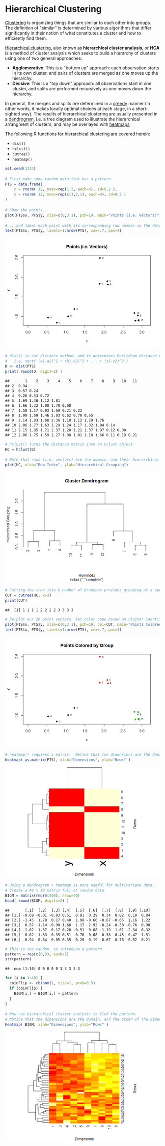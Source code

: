 # Hierarchical Clustering



[Clustering](https://en.wikipedia.org/wiki/Cluster_analysis)
is organizing things that are similar to each other into groups.
The definition of "similar" is determined by various algorithms that differ significantly in their notion of what constitutes a cluster and how to efficiently find them. 

[Hierarchical clustering](https://en.wikipedia.org/wiki/Hierarchical_clustering),
also known as **hierarchical cluster analysis**, or **HCA** is a method of cluster analysis
which seeks to build a hierarchy of clusters using one of two general approaches:

- **Agglomerative**: This is a "bottom up" approach: 
each observation starts in its own cluster,
and pairs of clusters are merged as one moves up the hierarchy.
- **Divisive**: This is a "top down" approach: 
all observations start in one cluster,
and splits are performed recursively as one moves down the hierarchy.

In general, the merges and splits are determined in a
[greedy](https://en.wikipedia.org/wiki/Greedy_algorithm) manner
(in other words, it makes locally optimal choices at each stage, in a short-sighted way).
The results of hierarchical clustering are usually presented in a
[dendrogram](https://en.wikipedia.org/wiki/Dendrogram),
i.e. a tree diagram used to illustrate the hierarchical arrangment of clusters,
and may be overlayed with [heatmaps](https://en.wikipedia.org/wiki/Heat_map).

The following R functions for hierarchical clustering are covered herein:

- `dist()`
- `hclust()`
- `cutree()`
- `heatmap()`


```r
set.seed(1234)

# First make some random data that has a pattern
PTS = data.frame(
    x = rnorm( 12, mean=rep(1:3, each=4), sd=0.2 ),
    y = rnorm( 12, mean=rep(c(1,2,1), each=4), sd=0.2 )
)

# Show the points...
plot(PTS$x, PTS$y, xlim=c(0,3.1), pch=19, main="Points (i.e. Vectors)", xlab="x", ylab="y")

# ...and label each point with its corresponding row number in the data frame
text(PTS$x, PTS$y, labels=1:nrow(PTS), cex=.7, pos=4)
```

![](hierarchical-clustering_files/figure-html/example-1.png)

```r
# dist() is our distance method, and it determines Euclidean distance of the vectors
#   i.e. sqrt( (a1-a2)^2 + (b1-b2)^2 + ... + (z1-z2)^2 )
D <- dist(PTS)
print( round(D, digit=2) )
```

```
##       1    2    3    4    5    6    7    8    9   10   11
## 2  0.34                                                  
## 3  0.57 0.24                                             
## 4  0.26 0.53 0.72                                        
## 5  1.69 1.36 1.12 1.81                                   
## 6  1.66 1.32 1.08 1.78 0.08                              
## 7  1.50 1.17 0.93 1.60 0.21 0.22                         
## 8  1.99 1.69 1.46 2.03 0.62 0.70 0.65                    
## 9  2.14 1.83 1.68 2.36 1.18 1.12 1.29 1.76               
## 10 2.06 1.77 1.63 2.29 1.24 1.17 1.32 1.84 0.14          
## 11 2.15 1.85 1.71 2.37 1.28 1.21 1.37 1.87 0.12 0.08     
## 12 2.06 1.75 1.59 2.27 1.08 1.01 1.18 1.66 0.11 0.19 0.21
```

```r
# hclust() turns the distance matrix into an hclust object
HC = hclust(D)

# Note that rows (i.e. vectors) are the domain, and their hierarchical grouping is the range
plot(HC, xlab="Row Index", ylab="Hierarchical Grouping")
```

![](hierarchical-clustering_files/figure-html/example-2.png)

```r
# Cutting the tree into k number of branches provides grouping at a specified level
CUT = cutree(HC, k=3)
print(CUT)
```

```
##  [1] 1 1 1 1 2 2 2 2 3 3 3 3
```

```r
# Re-plot our 2D point vectors, but color code based on cluster identifier
plot(PTS$x, PTS$y, xlim=c(0,3.1), pch=19, col=CUT, main="Points Colored by Group", xlab="x", ylab="y")
text(PTS$x, PTS$y, labels=1:nrow(PTS), cex=.7, pos=4)
```

![](hierarchical-clustering_files/figure-html/example-3.png)

```r
# heatmap() requires a matrix.  Notice that the dimensions are the domain now. 
heatmap( as.matrix(PTS), xlab="Dimensions", ylab="Rows" )
```

![](hierarchical-clustering_files/figure-html/example-4.png)

```r
# Using a dendrogram + heatmap is more useful for multivariate data.  
# Create a 40 x 10 matrix full of random data.
BIGM = matrix(rnorm(400), nrow=40)
head( round(BIGM, digits=2) )
```

```
##       [,1]  [,2]  [,3] [,4]  [,5]  [,6]  [,7]  [,8]  [,9] [,10]
## [1,] -0.69 -0.01 -0.83 0.51  0.91  0.29  0.34  0.02  0.10  0.84
## [2,] -1.45  1.78  0.17 0.40  1.98 -0.66 -0.67 -0.65  1.16  1.22
## [3,]  0.57 -1.14 -0.90 1.66  1.17  2.92 -0.24 -0.50 -0.76  0.98
## [4,] -1.02  1.37  0.17 0.28 -0.51  0.68 -1.19  1.61 -2.34  0.32
## [5,] -0.02  1.33  0.35 0.51  0.70 -0.68  0.38 -0.45 -0.47 -1.51
## [6,] -0.94  0.34 -0.05 0.35 -0.20  0.19  0.67  0.76 -0.52  0.21
```

```r
# This is too random, so introduce a pattern. 
pattern = rep(c(0,3), each=5)
str(pattern)
```

```
##  num [1:10] 0 0 0 0 0 3 3 3 3 3
```

```r
for (i in 1:40) {
  coinFlip <- rbinom(1, size=1, prob=0.5)
  if (coinFlip) {
    BIGM[i,] = BIGM[i,] + pattern
  }
}

# Now use hierarchical cluster analysis to find the pattern.
# Notice that the dimensions are the domain, and the order of the dimensions is altered
heatmap( BIGM, xlab="Dimensions", ylab="Rows" ) 
```

![](hierarchical-clustering_files/figure-html/example-5.png)
